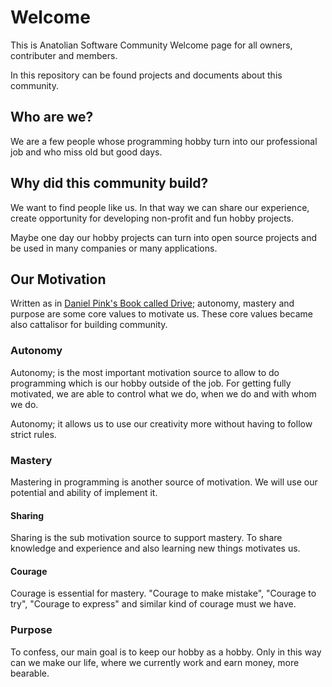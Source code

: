 # Welcome

This is Anatolian Software Community Welcome page for all owners, contributer and members.

In this repository can be found projects and documents about this community.

## Who are we?

We are a few people whose programming hobby turn into our professional job and who miss old but good days.

## Why did this community build?

We want to find people like us. In that way we can share our experience, create opportunity for developing non-profit and fun hobby projects.

Maybe one day our hobby projects can turn into open source projects and be used in many companies or many applications.

## Our Motivation

Written as in [Daniel Pink's Book called Drive](https://www.youtube.com/watch?v=rrkrvAUbU9Y); autonomy, mastery and purpose are some core values to motivate us. These core values became also cattalisor for building community.

### Autonomy

Autonomy; is the most important motivation source to allow to do programming which is our hobby outside of the job. For getting fully motivated, we are able to control what we do, when we do and with whom we do.

Autonomy;  it allows us to use our creativity more without having to follow strict rules.

### Mastery

Mastering in programming is another source of motivation. We will use our potential and ability of implement it.

#### Sharing

Sharing is the sub motivation source to support mastery. To share knowledge and experience and also learning new things motivates us. 

#### Courage

Courage is essential for mastery. "Courage to make mistake", "Courage to try", "Courage to express" and similar kind of courage must we have.

### Purpose

To confess, our main goal is to keep our hobby as a hobby.  Only in this way can we make our life, where we currently work and earn money, more bearable.

